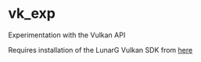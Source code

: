 # vk_exp
Experimentation with the Vulkan API

Requires installation of the LunarG Vulkan SDK from [here](https://vulkan.lunarg.com/sdk/home)
